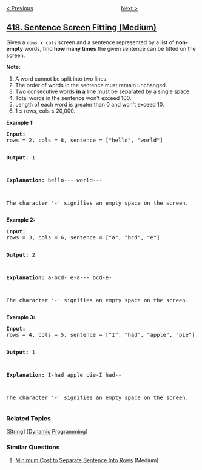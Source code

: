 <!--|This file generated by command(leetcode description); DO NOT EDIT.    |-->
<!--+----------------------------------------------------------------------+-->
<!--|@author    openset <openset.wang@gmail.com>                           |-->
<!--|@link      https://github.com/openset                                 |-->
<!--|@home      https://github.com/openset/leetcode                        |-->
<!--+----------------------------------------------------------------------+-->

[< Previous](../pacific-atlantic-water-flow "Pacific Atlantic Water Flow")
　　　　　　　　　　　　　　　　
[Next >](../battleships-in-a-board "Battleships in a Board")

## [418. Sentence Screen Fitting (Medium)](https://leetcode.com/problems/sentence-screen-fitting "屏幕可显示句子的数量")

<p>Given a <code>rows x cols</code> screen and a sentence represented by a list of <b>non-empty</b> words, find <b>how many times</b> the given sentence can be fitted on the screen.
</p>

<p><b>Note:</b>
<ol>
<li>A word cannot be split into two lines.</li>
<li>The order of words in the sentence must remain unchanged.</li>
<li>Two consecutive words <b>in a line</b> must be separated by a single space.</li>
<li>Total words in the sentence won't exceed 100.</li>
<li>Length of each word is greater than 0 and won't exceed 10.</li>
<li>1 &le; rows, cols &le; 20,000.</li>
</ol>
</p>

<p>
<b>Example 1:</b> 
<pre>
<b>Input:</b>
rows = 2, cols = 8, sentence = ["hello", "world"]

<b>Output:</b> 
1

<b>Explanation:</b>
hello---
world---

The character '-' signifies an empty space on the screen.
</pre>
</p>

<p>
<b>Example 2:</b> 
<pre>
<b>Input:</b>
rows = 3, cols = 6, sentence = ["a", "bcd", "e"]

<b>Output:</b> 
2

<b>Explanation:</b>
a-bcd- 
e-a---
bcd-e-

The character '-' signifies an empty space on the screen.
</pre>
</p>

<p>
<b>Example 3:</b> 
<pre>
<b>Input:</b>
rows = 4, cols = 5, sentence = ["I", "had", "apple", "pie"]

<b>Output:</b> 
1

<b>Explanation:</b>
I-had
apple
pie-I
had--

The character '-' signifies an empty space on the screen.
</pre>
</p>

### Related Topics
  [[String](../../tag/string/README.md)]
  [[Dynamic Programming](../../tag/dynamic-programming/README.md)]

### Similar Questions
  1. [Minimum Cost to Separate Sentence Into Rows](../minimum-cost-to-separate-sentence-into-rows) (Medium)
